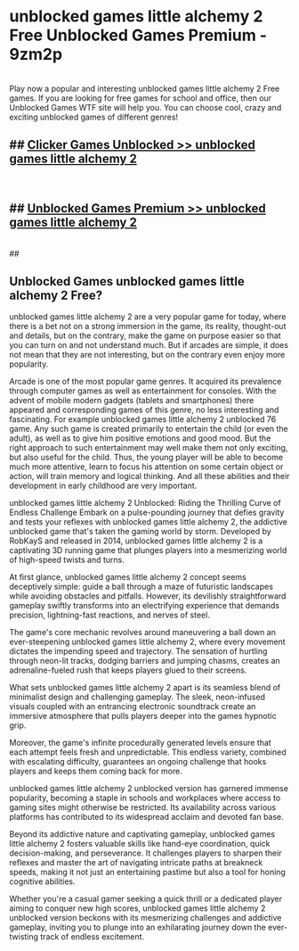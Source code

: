 # unblocked games little alchemy 2 Free Unblocked Games Premium - 9zm2p <br>
<br>
Play now a popular and interesting unblocked games little alchemy 2 Free games. If you are looking for free games for school and office, then our Unblocked Games WTF site will help you. You can choose cool, crazy and exciting unblocked games of different genres!


## ##  [Clicker Games Unblocked >> unblocked games little alchemy 2](http://freeplayer.one?title=unblocked_games_little_alchemy_2&ref=M1)
  <br>

##  ## [Unblocked Games Premium >> unblocked games little alchemy 2](http://freeplayer.one?title=unblocked_games_little_alchemy_2&ref=M1)
  <br>
  ##



## Unblocked Games unblocked games little alchemy 2 Free?

unblocked games little alchemy 2 are a very popular game for today, where there is a bet not on a strong immersion in the game, its reality, thought-out and details, but on the contrary, make the game on purpose easier so that you can turn on and not understand much. But if arcades are simple, it does not mean that they are not interesting, but on the contrary even enjoy more popularity.

Arcade is one of the most popular game genres. It acquired its prevalence through computer games as well as entertainment for consoles. With the advent of mobile modern gadgets (tablets and smartphones) there appeared and corresponding games of this genre, no less interesting and fascinating. For example unblocked games little alchemy 2 unblocked 76 game. Any such game is created primarily to entertain the child (or even the adult), as well as to give him positive emotions and good mood. But the right approach to such entertainment may well make them not only exciting, but also useful for the child. Thus, the young player will be able to become much more attentive, learn to focus his attention on some certain object or action, will train memory and logical thinking. And all these abilities and their development in early childhood are very important.

unblocked games little alchemy 2 Unblocked: Riding the Thrilling Curve of Endless Challenge
Embark on a pulse-pounding journey that defies gravity and tests your reflexes with unblocked games little alchemy 2, the addictive unblocked game that's taken the gaming world by storm. Developed by RobKayS and released in 2014, unblocked games little alchemy 2 is a captivating 3D running game that plunges players into a mesmerizing world of high-speed twists and turns.

At first glance, unblocked games little alchemy 2 concept seems deceptively simple: guide a ball through a maze of futuristic landscapes while avoiding obstacles and pitfalls. However, its devilishly straightforward gameplay swiftly transforms into an electrifying experience that demands precision, lightning-fast reactions, and nerves of steel.

The game's core mechanic revolves around maneuvering a ball down an ever-steepening unblocked games little alchemy 2, where every movement dictates the impending speed and trajectory. The sensation of hurtling through neon-lit tracks, dodging barriers and jumping chasms, creates an adrenaline-fueled rush that keeps players glued to their screens.

What sets unblocked games little alchemy 2 apart is its seamless blend of minimalist design and challenging gameplay. The sleek, neon-infused visuals coupled with an entrancing electronic soundtrack create an immersive atmosphere that pulls players deeper into the games hypnotic grip.

Moreover, the game's infinite procedurally generated levels ensure that each attempt feels fresh and unpredictable. This endless variety, combined with escalating difficulty, guarantees an ongoing challenge that hooks players and keeps them coming back for more.

unblocked games little alchemy 2 unblocked version has garnered immense popularity, becoming a staple in schools and workplaces where access to gaming sites might otherwise be restricted. Its availability across various platforms has contributed to its widespread acclaim and devoted fan base.

Beyond its addictive nature and captivating gameplay, unblocked games little alchemy 2 fosters valuable skills like hand-eye coordination, quick decision-making, and perseverance. It challenges players to sharpen their reflexes and master the art of navigating intricate paths at breakneck speeds, making it not just an entertaining pastime but also a tool for honing cognitive abilities.

Whether you're a casual gamer seeking a quick thrill or a dedicated player aiming to conquer new high scores, unblocked games little alchemy 2 unblocked version beckons with its mesmerizing challenges and addictive gameplay, inviting you to plunge into an exhilarating journey down the ever-twisting track of endless excitement.